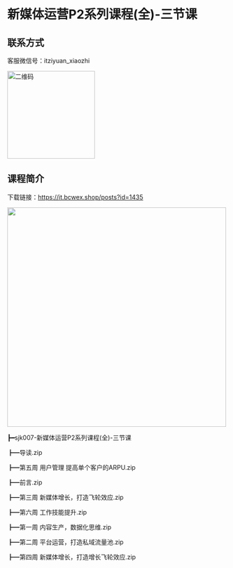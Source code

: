 # 新媒体运营P2系列课程(全)-三节课

## 联系方式

客服微信号：itziyuan_xiaozhi

<img src="https://ziyuanyun.oss-cn-guangzhou.aliyuncs.com/common/20240614073449/666b82192834a.jpg" width="200" height="200" alt="二维码">

## 课程简介

下载链接：https://it.bcwex.shop/posts?id=1435

<img src="https://ziyuanyun.oss-cn-guangzhou.aliyuncs.com/yun/20240515153935/664466b7356e4.jpg" width="500" alt="">

  ┣━sjk007-新媒体运营P2系列课程(全)-三节课

 ┣━导读.zip

 ┣━第五周 用户管理 提高单个客户的ARPU.zip

 ┣━前言.zip

 ┣━第三周 新媒体增长，打造飞轮效应.zip

 ┣━第六周 工作技能提升.zip

 ┣━第一周 内容生产，数据化思维.zip

 ┣━第二周 平台运营，打造私域流量池.zip

 ┣━第四周 新媒体增长，打造增长飞轮效应.zip

  